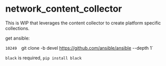 # network_content_collector


This is WIP that leverages the content collector to create platform specific collections.

get ansible:

`10249  `git clone -b devel https://github.com/ansible/ansible --depth 1`


`black` is required, `pip install black`
